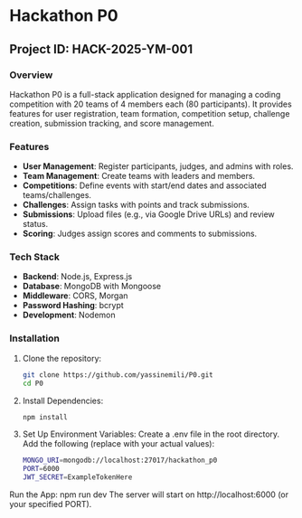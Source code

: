 # Hackathon P0

## Project ID: HACK-2025-YM-001

### Overview
Hackathon P0 is a full-stack application designed for managing a coding competition with 20 teams of 4 members each (80 participants). It provides features for user registration, team formation, competition setup, challenge creation, submission tracking, and score management.

### Features
- **User Management**: Register participants, judges, and admins with roles.
- **Team Management**: Create teams with leaders and members.
- **Competitions**: Define events with start/end dates and associated teams/challenges.
- **Challenges**: Assign tasks with points and track submissions.
- **Submissions**: Upload files (e.g., via Google Drive URLs) and review status.
- **Scoring**: Judges assign scores and comments to submissions.

### Tech Stack
- **Backend**: Node.js, Express.js
- **Database**: MongoDB with Mongoose
- **Middleware**: CORS, Morgan
- **Password Hashing**: bcrypt
- **Development**: Nodemon

### Installation
1. Clone the repository:
   ```bash
   git clone https://github.com/yassinemili/P0.git
   cd P0
2. Install Dependencies:
   ```bash
   npm install
3. Set Up Environment Variables:
Create a .env file in the root directory.
Add the following (replace with your actual values):
   ```bash
   MONGO_URI=mongodb://localhost:27017/hackathon_p0
   PORT=6000
   JWT_SECRET=ExampleTokenHere

Run the App:
npm run dev
The server will start on http://localhost:6000 (or your specified PORT).

